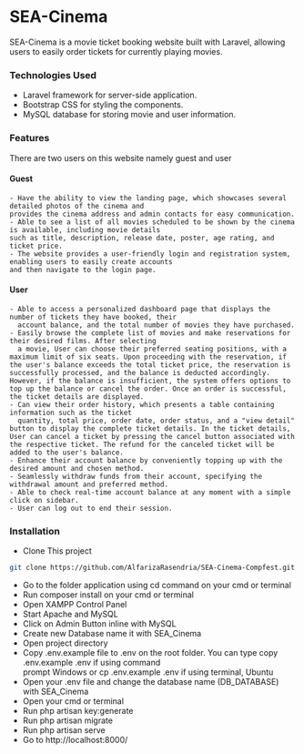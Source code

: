 # SEA-Cinema

SEA-Cinema is a movie ticket booking website built with Laravel, allowing users to easily order tickets for currently playing movies.

### Technologies Used

-   Laravel framework for server-side application.
-   Bootstrap CSS for styling the components.
-   MySQL database for storing movie and user information.

### Features

There are two users on this website namely guest and user

#### Guest
    - Have the ability to view the landing page, which showcases several detailed photos of the cinema and
    provides the cinema address and admin contacts for easy communication.
    - Able to see a list of all movies scheduled to be shown by the cinema is available, including movie details
    such as title, description, release date, poster, age rating, and ticket price.
    - The website provides a user-friendly login and registration system, enabling users to easily create accounts
    and then navigate to the login page.

#### User
    - Able to access a personalized dashboard page that displays the number of tickets they have booked, their
      account balance, and the total number of movies they have purchased.
    - Easily browse the complete list of movies and make reservations for their desired films. After selecting
      a movie, User can choose their preferred seating positions, with a maximum limit of six seats. Upon proceeding with the reservation, if the user's balance exceeds the total ticket price, the reservation is successfully processed, and the balance is deducted accordingly. However, if the balance is insufficient, the system offers options to top up the balance or cancel the order. Once an order is successful, the ticket details are displayed.
    - Can view their order history, which presents a table containing information such as the ticket
      quantity, total price, order date, order status, and a "view detail" button to display the complete ticket details. In the ticket details, User can cancel a ticket by pressing the cancel button associated with the respective ticket. The refund for the canceled ticket will be added to the user's balance.
    - Enhance their account balance by conveniently topping up with the desired amount and chosen method.
    - Seamlessly withdraw funds from their account, specifying the withdrawal amount and preferred method.
    - Able to check real-time account balance at any moment with a simple click on sidebar.
    - User can log out to end their session.

### Installation

-   Clone This project

```bash
git clone https://github.com/AlfarizaRasendria/SEA-Cinema-Compfest.git
```

-   Go to the folder application using cd command on your cmd or terminal
-   Run composer install on your cmd or terminal
-   Open XAMPP Control Panel
-   Start Apache and MySQL
-   Click on Admin Button inline with MySQL
-   Create new Database name it with SEA_Cinema
-   Open project directory
-   Copy .env.example file to .env on the root folder. You can type copy .env.example .env if using command  
    prompt Windows or cp .env.example .env if using terminal, Ubuntu
-   Open your .env file and change the database name (DB_DATABASE) with SEA_Cinema
-   Open your cmd or terminal
-   Run php artisan key:generate
-   Run php artisan migrate
-   Run php artisan serve
-   Go to http://localhost:8000/
